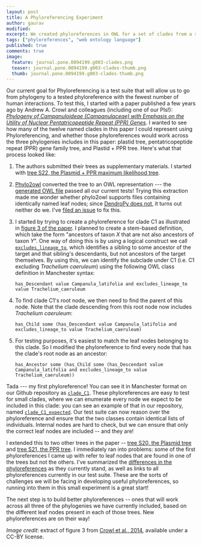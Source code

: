 ```yaml
---
layout: post
title: A Phyloreferencing Experiment
author: gaurav
modified:
excerpt: We created phyloreferences in OWL for a set of clades from a single publication.
tags: ["phyloreferences", "web ontology language"]
published: true
comments: true
image:
  feature: journal.pone.0094199.g003-clades.png
  teaser: journal.pone.0094199.g003-clades-thumb.png
  thumb: journal.pone.0094199.g003-clades-thumb.png
---
```


Our current goal for Phyloreferencing is a test suite that will allow us to go from phylogeny to a tested phyloreference with the fewest number of human interactions. To test this, I started with a paper published a few years ago by Andrew A. Crowl and colleagues (including one of our PIs!): [*Phylogeny of Campanuloideae (Campanulaceae) with Emphasis on the Utility of Nuclear Pentatricopeptide Repeat (PPR) Genes*](http://dx.doi.org/10.1371/journal.pone.0094199). I wanted to see how many of the twelve named clades in this paper I could represent using Phyloreferencing, and whether those phyloreferences would work across the three phylogenies includes in this paper: plastid tree, pentatricopeptide repeat (PPR) gene family tree, and Plastid + PPR tree. Here's what that process looked like:

1. The authors submitted their trees as supplementary materials. I started with [tree S22, the Plasmid + PPR maximum likelihood tree](http://journals.plos.org/plosone/article/file?type=supplementary&id=info:doi/10.1371/journal.pone.0094199.s022).

2. [Phylo2owl](http://www.github.com/phyloref/phylo2owl) converted the tree to an OWL representation --- the [generated OWL file](https://github.com/phyloref/phylo2owl/blob/ecb065f817e901933668daf82e6543e2c72c2d30/examples/trees/journal.pone.0094199.s022.owl) passed all our current tests! Trying this extraction made me wonder whether phylo2owl supports files containing identically named leaf nodes; since [DendroPy does not](https://github.com/jeetsukumaran/DendroPy/issues/12#issuecomment-65136908), it turns out neither do we. I've [filed an issue](https://github.com/phyloref/phylo2owl/issues/18) to fix this. 
   
3. I started by trying to create a phyloreference for clade C1 as illustrated in [figure 3 of the paper](http://journals.plos.org/plosone/article/figure/image?size=large&id=info:doi/10.1371/journal.pone.0094199.g003). I planned to create a stem-based definition, which take the form "ancestors of taxon *X* that are not also ancestors of taxon *Y*". One way of doing this is by using a logical construct we call [`excludes_lineage_to`](https://github.com/hlapp/phyloref/blob/c2a1b813690e3afc78c2abdacab216e368b5c83e/phyloref.owl#L61), which identifies a sibling to some ancestor of the target and that sibling's descendants, but not ancestors of the target themselves. By using this, we can identify the subclade under C1 (i.e. C1 excluding *Trachelium caeruleum*) using the following OWL class definition in Manchester syntax:

    ```has_Descendant value Campanula_latifolia and excludes_lineage_to value Trachelium_caeruleum```

4. To find clade C1's root node, we then need to find the parent of this node. Note that the clade descending from this root node now includes *Trachelium caeruleum*: 

    ```has_Child some (has_Descendant value Campanula_latifolia and excludes_lineage_to value Trachelium_caeruleum)```

5. For testing purposes, it's easiest to match the leaf nodes belonging to this clade. So I modified the phyloreference to find every node that has the clade's root node as an ancestor:

    ```has_Ancestor some (has_Child some (has_Descendant value Campanula_latifolia and excludes_lineage_to value Trachelium_caeruleum))```

Tada --- my first phyloreference! You can see it in Manchester format on our Github repository as [`clade_C1`](https://github.com/phyloref/phylo2owl/blob/ecb065f817e901933668daf82e6543e2c72c2d30/examples/trees/journal.pone.0094199.s022.phylorefs.omn#L25). These phyloreferences are easy to test for small clades, where we can enumerate every node we expect to be included in this clade: you can see an example of that in our repository, named [`clade_C1_expected`](https://github.com/phyloref/phylo2owl/blob/ecb065f817e901933668daf82e6543e2c72c2d30/examples/trees/journal.pone.0094199.s022.phylorefs.omn#L29). Our test suite can now reason over the phyloreference and ensure that the two classes contain identical lists of individuals. Internal nodes are hard to check, but we can ensure that only the correct leaf nodes are included -- and they are!

I extended this to two other trees in the paper -- [tree S20, the Plasmid tree](http://journals.plos.org/plosone/article/file?type=supplementary&id=info:doi/10.1371/journal.pone.0094199.s020) and [tree S21, the PPR tree](http://journals.plos.org/plosone/article/file?type=supplementary&id=info:doi/10.1371/journal.pone.0094199.s021). I immediately ran into problems: some of the first phyloreferences I came up with refer to leaf nodes that are found in one of the trees but not the others. I've summarized the [differences in the phyloreferences](https://github.com/phyloref/phylo2owl/blob/ecb065f817e901933668daf82e6543e2c72c2d30/examples/trees/journal.pone.0094199.md) as they currently stand, as well as links to all phyloreferences currently in our test suite. These are the sorts of challenges we will be facing in developing useful phyloreferences, so running into them in this small experiment is a great start!

The next step is to build better phyloreferences -- ones that will work across all three of the phylogenies we have currently included, based on the different leaf nodes present in each of those trees. New phyloreferences are on their way!

*Image credit*: extract of figure 3 from [Crowl et al., 2014](http://dx.doi.org/10.1371/journal.pone.0094199), available under a CC-BY license.
